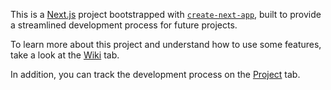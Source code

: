 This is a [Next.js](https://nextjs.org/) project bootstrapped with [`create-next-app`](https://github.com/vercel/next.js/tree/canary/packages/create-next-app), built to provide a streamlined development process for future projects.

To learn more about this project and understand how to use some features, take a look at the [Wiki](https://github.com/chriisborn/nextjs-template/wiki) tab.

In addition, you can track the development process on the [Project](https://github.com/users/chriisborn/projects/4) tab.
